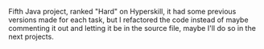 Fifth Java project, ranked "Hard" on Hyperskill, it had some previous versions made for each task, but I refactored the code instead of maybe commenting it out and letting it be in the source file, maybe I'll do so in the next projects.

